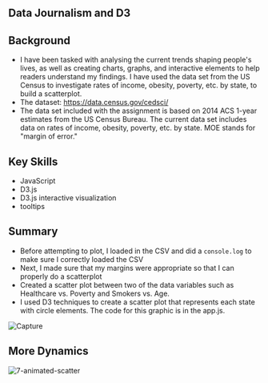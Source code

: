 ## Data Journalism and D3

## Background
* I have been tasked with analysing the current trends shaping people's lives, as well as creating charts, graphs, and interactive elements to help readers understand my findings. I have used the data set from the US Census to investigate rates of income, obesity, poverty, etc. by state, to build a scatterplot.
* The dataset: https://data.census.gov/cedsci/
* The data set included with the assignment is based on 2014 ACS 1-year estimates from the US Census Bureau. The current data set includes data on rates of income, obesity, poverty, etc. by state. MOE stands for "margin of error."

## Key Skills
* JavaScript
* D3.js
* D3.js interactive visualization
* tooltips

## Summary
* Before attempting to plot, I loaded in the CSV and did a `console.log` to make sure I correctly loaded the CSV
* Next, I made sure that my margins were appropriate so that I can properly do a scatterplot
* Created a scatter plot between two of the data variables such as Healthcare vs. Poverty and Smokers vs. Age.
* I used D3 techniques to create a scatter plot that represents each state with circle elements. The code for this graphic is in the app.js. 

![Capture](https://user-images.githubusercontent.com/80393628/131210552-21c621c9-06f6-44eb-abf6-744c56f33c29.PNG)

## More Dynamics

![7-animated-scatter](https://user-images.githubusercontent.com/80393628/131210556-99282256-1932-4ec9-b095-b03eca0fcfec.gif)
